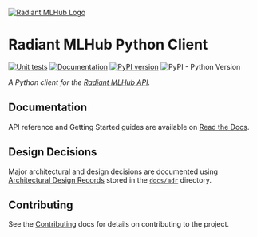 [![Radiant MLHub Logo](https://radiant-assets.s3-us-west-2.amazonaws.com/PrimaryRadiantMLHubLogo.png)](https://mlhub.earth/)

# Radiant MLHub Python Client

[![Unit tests](https://github.com/radiantearth/radiant-mlhub/workflows/Unit%20tests/badge.svg)](https://github.com/radiantearth/radiant-mlhub/actions)
[![Documentation](https://readthedocs.org/projects/radiant-mlhub/badge/)](https://radiant-mlhub.readthedocs.io/en/latest/)
[![PyPI version](https://badge.fury.io/py/radiant-mlhub.svg)](https://pypi.org/project/radiant-mlhub/)
![PyPI - Python Version](https://img.shields.io/pypi/pyversions/radiant-mlhub)

*A Python client for the [Radiant MLHub API](https://mlhub.earth/).*

## Documentation

API reference and Getting Started guides are available on [Read the Docs](https://radiant-mlhub.readthedocs.io/en/latest/).

## Design Decisions

Major architectural and design decisions are documented using [Architectural Design Records](https://cognitect.com/blog/2011/11/15/documenting-architecture-decisions) stored in the [`docs/adr`](./docs/adr) directory.

## Contributing

See the [Contributing](./CONTRIBUTING.md) docs for details on contributing to the project.
